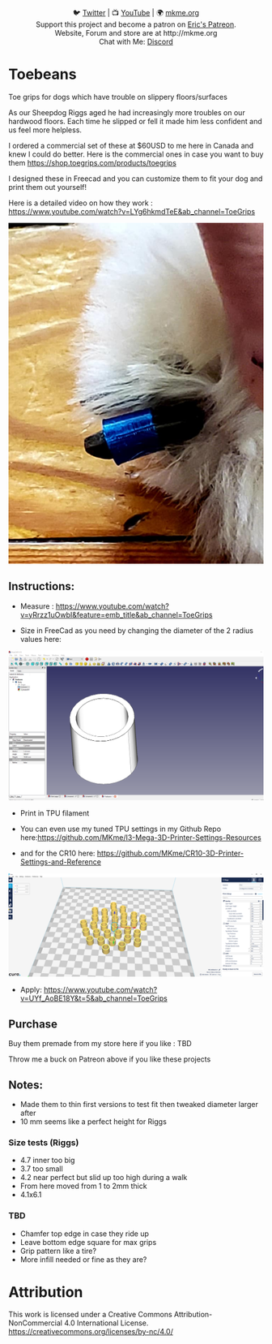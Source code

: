 <p align="center">
<br>
🐦 <a href="https://twitter.com/mkmeorg">Twitter</a>
| 📺 <a href="https://www.youtube.com/mkmeorg">YouTube</a>
| 🌍 <a href="http://www.mkme.org">mkme.org</a><br>
Support this project and become a patron on <a href="http://mkme.org/patreon">Eric's Patreon</a>.<br>
Website, Forum and store are at http://mkme.org <br>
Chat with Me: <a href="https://discord.gg/j9S4Fgv">Discord</a></b>
</p>

# Toebeans

Toe grips for dogs which have trouble on slippery floors/surfaces

As our Sheepdog Riggs aged he had increasingly more troubles on our hardwood floors.  Each time he slipped or fell it made him less confident and us feel more helpless. 

I ordered a commercial set of these at $60USD to me here in Canada and knew I could do better.  Here is the commercial ones in case you want to buy them https://shop.toegrips.com/products/toegrips

I designed these in Freecad and you can customize them to fit your dog and print them out yourself!  

Here is a detailed video on how they work : https://www.youtube.com/watch?v=LYg6hkmdTeE&ab_channel=ToeGrips

<img src="https://github.com/MKme/ToeBeans/blob/main/pics/Prototype%20.jpg"/>



## Instructions:

- Measure : https://www.youtube.com/watch?v=yRrzz1uOwbI&feature=emb_title&ab_channel=ToeGrips

- Size in FreeCad as you need by changing the diameter of the 2 radius values here: 

<img src="https://github.com/MKme/ToeBeans/blob/main/pics/2.PNG"/>

-  Print in TPU filament

- You can even use my tuned TPU settings in my Github Repo here:https://github.com/MKme/I3-Mega-3D-Printer-Settings-Resources  

- and for the CR10 here: https://github.com/MKme/CR10-3D-Printer-Settings-and-Reference

<img src="https://github.com/MKme/ToeBeans/blob/main/pics/1.PNG"/>

- Apply: https://www.youtube.com/watch?v=UYf_AoBE18Y&t=5&ab_channel=ToeGrips

## Purchase

Buy them premade from my store here if you like : TBD

Throw me a buck on Patreon above if you like these projects

## Notes:

- Made them to thin first versions to test fit then tweaked diameter larger after
- 10 mm seems like a perfect height for Riggs

###  Size tests (Riggs)

- 4.7 inner too big
- 3.7 too small
- 4.2 near perfect but slid up too high during a walk 
- From here moved from 1 to 2mm thick
- 4.1x6.1 

###  TBD

- Chamfer top edge in case they ride up
- Leave bottom edge square for max grips
- Grip pattern like a tire?
- More infill needed or fine as they are?

# Attribution

This work is licensed under a Creative Commons Attribution-NonCommercial 4.0 International License. https://creativecommons.org/licenses/by-nc/4.0/ 